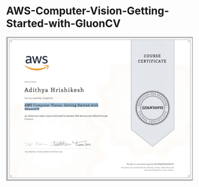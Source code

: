 # AWS-Computer-Vision-Getting-Started-with-GluonCV
![certificate](https://github.com/TensorAdy/AWS-Computer-Vision-Getting-Started-with-GluonCV-/blob/master/Screen%20Shot%202020-05-14%20at%2021.01.01.png)
